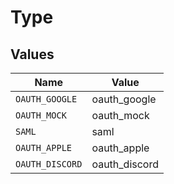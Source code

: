 # Type


## Values

| Name            | Value           |
| --------------- | --------------- |
| `OAUTH_GOOGLE`  | oauth_google    |
| `OAUTH_MOCK`    | oauth_mock      |
| `SAML`          | saml            |
| `OAUTH_APPLE`   | oauth_apple     |
| `OAUTH_DISCORD` | oauth_discord   |